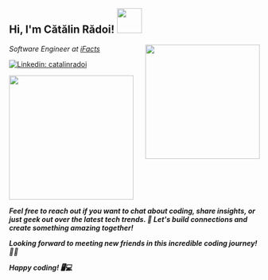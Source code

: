 <h2> Hi, I'm Cătălin Rădoi! <img src="https://media.giphy.com/media/mGcNjsfWAjY5AEZNw6/giphy.gif" width="50"></h2>
<img align='right' src="https://media.giphy.com/media/ieyl9zmCjO4b4t6qoY/giphy.gif" width="230">
<p><em>Software Engineer at <a href="http://www.ifacts.se">iFacts</a></em></p>

[![Linkedin: catalinradoi](https://img.shields.io/badge/-catalinradoi-blue?style=flat-square&logo=Linkedin&logoColor=white&link=https://www.linkedin.com/in/catalinradoi/)](https://www.linkedin.com/in/catalinradoi/)

<img src="https://media2.giphy.com/media/l46CvbYqivw9SNN8k/giphy.gif" width="250"> 
<br />
<em><b>


Feel free to reach out if you want to chat about coding, share insights, or just geek out over the latest tech trends. 🚀 Let's build connections and create something amazing together!

Looking forward to meeting new friends in this incredible coding journey! 🌈✨

Happy coding! 🖥️💻
</b></em>
